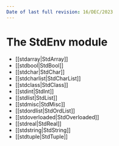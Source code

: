 ```yaml
---
Date of last full revision: 16/DEC/2023
---
```


# The StdEnv module

- [[stdarray|StdArray]]
- [[stdbool|StdBool]]
- [[stdchar|StdChar]]
- [[stdcharlist|StdCharList]]       
- [[stdclass|StdClass]]
- [[stdint|StdInt]]             
- [[stdlist|StdList]]            
- [[stdmisc|StdMisc]]           
- [[stdordlist|StdOrdList]]        
- [[stdoverloaded|StdOverloaded]]    
- [[stdreal|StdReal]]
- [[stdstring|StdString]]
- [[stdtuple|StdTuple]]           